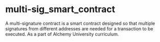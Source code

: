 # multi-sig_smart_contract
A multi-signature contract is a smart contract designed so that multiple signatures from different addresses are needed for a transaction to be executed. As a part of Alchemy University curriculum.
